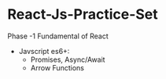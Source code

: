 # React-Js-Practice-Set
Phase -1 Fundamental of React
* Javscript es6+:
  - Promises, Async/Await
  - Arrow Functions

